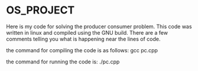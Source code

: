 # OS_PROJECT

Here is my code for solving the producer consumer problem.
This code was written in linux and compiled using the GNU build. 
There are a few comments telling you what is happening near the lines of code.

the command for compiling the code is as follows:
gcc pc.cpp

the command for running the code is:
./pc.cpp
